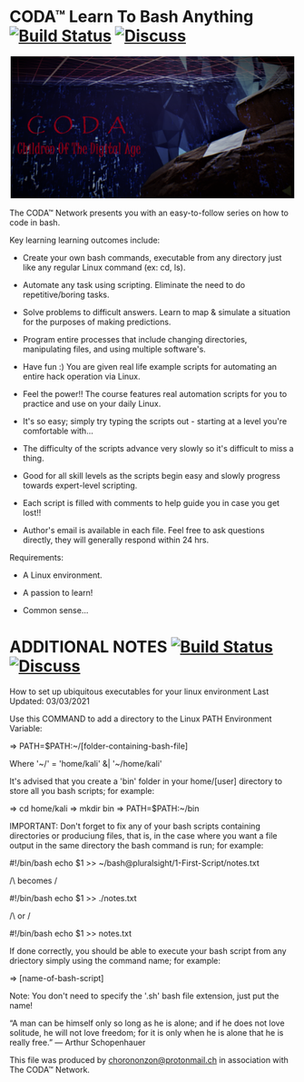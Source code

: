 CODA™ Learn To Bash Anything [![Build Status](https://circleci.com/gh/hashicorp/nomad.svg?style=svg)](https://circleci.com/gh/hashicorp/nomad) [![Discuss](https://img.shields.io/badge/discuss-nomad-00BC7F?style=flat)](https://discuss.hashicorp.com/c/nomad)
===

<p align="center" style="text-align:center;">
    <img alt="CODA Logo" src="images/CODAlogo.png" width="500" />
</p>

The CODA™ Network presents you with an easy-to-follow series on how to code in bash.

Key learning learning outcomes include:

  - Create your own bash commands, executable from any directory just like any regular Linux command (ex: cd, ls).

  - Automate any task using scripting. Eliminate the need to do repetitive/boring tasks.

  - Solve problems to difficult answers. Learn to map & simulate a situation for the purposes of making predictions.

  - Program entire processes that include changing directories, manipulating files, and using multiple software's.

  - Have fun :) You are given real life example scripts for automating an entire hack operation via Linux.

  - Feel the power!! The course features real automation scripts for you to practice and use on your daily Linux.

  - It's so easy; simply try typing the scripts out - starting at a level you're comfortable with...

  - The difficulty of the scripts advance very slowly so it's difficult to miss a thing.

  - Good for all skill levels as the scripts begin easy and slowly progress towards expert-level scripting.

  - Each script is filled with comments to help guide you in case you get lost!!

  - Author's email is available in each file. Feel free to ask questions directly, they will generally respond within 24 hrs.



Requirements:

  - A Linux environment.
  
  - A passion to learn!
  
  - Common sense...





ADDITIONAL NOTES [![Build Status](https://circleci.com/gh/hashicorp/nomad.svg?style=svg)](https://circleci.com/gh/hashicorp/nomad) [![Discuss](https://img.shields.io/badge/discuss-nomad-00BC7F?style=flat)](https://discuss.hashicorp.com/c/nomad)
===
How to set up ubiquitous executables for your linux environment
Last Updated: 03/03/2021

Use this COMMAND to add a directory to the Linux PATH Environment Variable:

=> PATH=$PATH:~/[folder-containing-bash-file]
	
Where '~/' = 'home/kali' &| '~/home/kali'

It's advised that you create a 'bin' folder in your home/[user] directory to store all you bash scripts; for example:

=> cd home/kali
=> mkdir bin
=> PATH=$PATH:~/bin

IMPORTANT: Don't forget to fix any of your bash scripts containing directories or produciung files,
that is, in the case where you want a file output in the same directory the bash command is run; for example:

#!/bin/bash
echo $1 >> ~/bash@pluralsight/1-First-Script/notes.txt

/\ becomes \/

#!/bin/bash
echo $1 >> ./notes.txt

/\ or \/

#!/bin/bash
echo $1 >> notes.txt


If done correctly, you should be able to execute your bash script from any driectory simply using the command name; for example:

=> [name-of-bash-script]

Note: You don't need to specify the '.sh' bash file extension, just put the name!

“A man can be himself only so long as he is alone; and if he does not love solitude, he will not love freedom; for it is only when he is alone that he is really free.”
― Arthur Schopenhauer


This file was produced by chorononzon@protonmail.ch in association with The CODA™ Network.